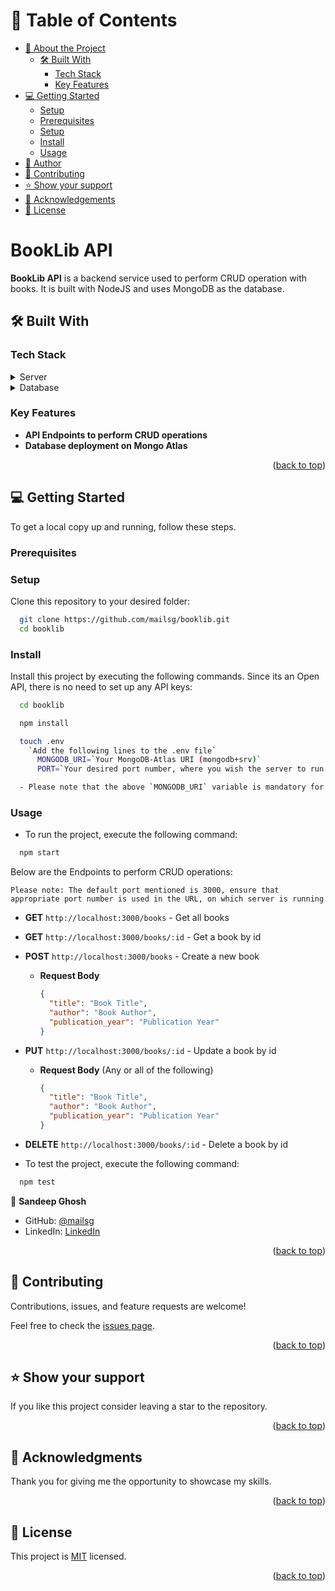 <!-- TABLE OF CONTENTS -->

# 📗 Table of Contents

- [📖 About the Project](#about-project)
  - [🛠 Built With](#built-with)
    - [Tech Stack](#tech-stack)
    - [Key Features](#key-features)
- [💻 Getting Started](#getting-started)
  - [Setup](#setup)
  - [Prerequisites](#prerequisites)
  - [Setup](#setup)
  - [Install](#install)
  - [Usage](#usage)
- [👥 Author](#author)
- [🤝 Contributing](#contributing)
- [⭐️ Show your support](#support)
- [🙏 Acknowledgements](#acknowledgements)
- [📝 License](#license)

<!-- PROJECT DESCRIPTION -->

# BookLib API <a name="about-project"></a>

**BookLib API** is a backend service used to perform CRUD operation with books. It is built with NodeJS and uses MongoDB as the database.


## 🛠 Built With <a name="built-with"></a>

### Tech Stack <a name="tech-stack"></a>

<details>
  <summary>Server</summary>
  <ul>
    <li><a href="https://nodejs.org/en/">NodeJS</a></li>
  </ul>
</details>

<details>
<summary>Database</summary>
  <ul>
    <li><a href="https://www.mongodb.com/">MongoDB</a></li>
  </ul>
</details>

<!-- Features -->

### Key Features <a name="key-features"></a>

- **API Endpoints to perform CRUD operations**
- **Database deployment on Mongo Atlas**

<p align="right">(<a href="#readme-top">back to top</a>)</p>

<!-- GETTING STARTED -->

## 💻 Getting Started <a name="getting-started"></a>

To get a local copy up and running, follow these steps.

### Prerequisites

### Setup

Clone this repository to your desired folder:

```sh  
  git clone https://github.com/mailsg/booklib.git
  cd booklib  
```

### Install

Install this project by executing the following commands. Since its an Open API, there is no need to set up any API keys:

```sh
  cd booklib

  npm install

  touch .env
    `Add the following lines to the .env file`
      MONGODB_URI=`Your MongoDB-Atlas URI (mongodb+srv)`
      PORT=`Your desired port number, where you wish the server to run (default port = 3000)`

  - Please note that the above `MONGODB_URI` variable is mandatory for the project to connect to your MongoDB database.

```

### Usage

- To run the project, execute the following command:

```sh
  npm start
```

Below are the Endpoints to perform CRUD operations:

`Please note: The default port mentioned is 3000, ensure that appropriate port number is used in the URL, on which server is running`
- **GET** `http://localhost:3000/books` - Get all books
- **GET** `http://localhost:3000/books/:id` - Get a book by id
- **POST** `http://localhost:3000/books` - Create a new book
    - **Request Body**
      ```json
      {
        "title": "Book Title",
        "author": "Book Author",
        "publication_year": "Publication Year"
      }
      ```
- **PUT** `http://localhost:3000/books/:id` - Update a book by id
    - **Request Body** (Any or all of the following)
      ```json
      {
        "title": "Book Title", 
        "author": "Book Author",
        "publication_year": "Publication Year"
      }
      ```
- **DELETE** `http://localhost:3000/books/:id` - Delete a book by id

- To test the project, execute the following command:

```sh
  npm test
```

<!-- AUTHORS -->

👤 **Sandeep Ghosh**

- GitHub: [@mailsg](https://github.com/mailsg)
- LinkedIn: [LinkedIn](https://linkedin.com/in/sandeep0912)

<p align="right">(<a href="#readme-top">back to top</a>)</p>

<!-- CONTRIBUTING -->

## 🤝 Contributing <a name="contributing"></a>

Contributions, issues, and feature requests are welcome!

Feel free to check the [issues page](../../issues/).

<p align="right">(<a href="#readme-top">back to top</a>)</p>

<!-- SUPPORT -->

## ⭐️ Show your support <a name="support"></a>

If you like this project consider leaving a star to the repository.

<p align="right">(<a href="#readme-top">back to top</a>)</p>

<!-- ACKNOWLEDGEMENTS -->

## 🙏 Acknowledgments <a name="acknowledgements"></a>

Thank you for giving me the opportunity to showcase my skills.   

<p align="right">(<a href="#readme-top">back to top</a>)</p>

<!-- LICENSE -->

## 📝 License <a name="license"></a>

This project is [MIT](./MIT.md) licensed.

<p align="right">(<a href="#readme-top">back to top</a>)</p>
